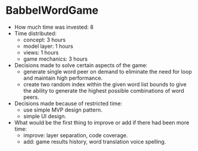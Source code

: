 # BabbelWordGame


- How much time was invested: 8
- Time distributed:
  - concept: 3 hours
  - model layer: 1 hours
  - views: 1 hours
  - game mechanics: 3 hours
- Decisions made to solve certain aspects of the game:
  - generate single word peer on demand to eliminate the need for loop and maintain high performance.
  - create two random index within the given word list bounds to give the ability to generate the highest possible combinations of word peers. 
- Decisions made because of restricted time:
  - use simple MVP design pattern.
  - simple UI design.
- What would be the first thing to improve or add if there had been more time:
  - improve: layer separation, code coverage.
  - add: game results history, word translation voice spelling.

